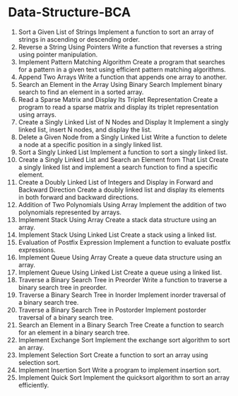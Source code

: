 # Data-Structure-BCA

1. Sort a Given List of Strings
Implement a function to sort an array of strings in ascending or descending order.
2. Reverse a String Using Pointers
Write a function that reverses a string using pointer manipulation.
3. Implement Pattern Matching Algorithm
Create a program that searches for a pattern in a given text using efficient pattern matching algorithms.
4. Append Two Arrays
Write a function that appends one array to another.
5. Search an Element in the Array Using Binary Search
Implement binary search to find an element in a sorted array.
6. Read a Sparse Matrix and Display Its Triplet Representation
Create a program to read a sparse matrix and display its triplet representation using arrays.
7. Create a Singly Linked List of N Nodes and Display It
Implement a singly linked list, insert N nodes, and display the list.
8. Delete a Given Node from a Singly Linked List
Write a function to delete a node at a specific position in a singly linked list.
9. Sort a Singly Linked List
Implement a function to sort a singly linked list.
10. Create a Singly Linked List and Search an Element from That List
Create a singly linked list and implement a search function to find a specific element.
11. Create a Doubly Linked List of Integers and Display in Forward and Backward Direction
Create a doubly linked list and display its elements in both forward and backward directions.
12. Addition of Two Polynomials Using Array
Implement the addition of two polynomials represented by arrays.
13. Implement Stack Using Array
Create a stack data structure using an array.
14. Implement Stack Using Linked List
Create a stack using a linked list.
15. Evaluation of Postfix Expression
Implement a function to evaluate postfix expressions.
16. Implement Queue Using Array
Create a queue data structure using an array.
17. Implement Queue Using Linked List
Create a queue using a linked list.
18. Traverse a Binary Search Tree in Preorder
Write a function to traverse a binary search tree in preorder.
19. Traverse a Binary Search Tree in Inorder
Implement inorder traversal of a binary search tree.
20. Traverse a Binary Search Tree in Postorder
Implement postorder traversal of a binary search tree.
21. Search an Element in a Binary Search Tree
Create a function to search for an element in a binary search tree.
22. Implement Exchange Sort
Implement the exchange sort algorithm to sort an array.
23. Implement Selection Sort
Create a function to sort an array using selection sort.
24. Implement Insertion Sort
Write a program to implement insertion sort.
25. Implement Quick Sort
Implement the quicksort algorithm to sort an array efficiently.
